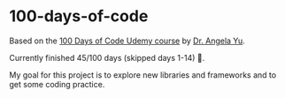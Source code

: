 # 100-days-of-code

Based on the [100 Days of Code Udemy course](https://www.udemy.com/course/100-days-of-code/) by [Dr. Angela Yu](https://github.com/angelabauer?tab=repositories).

Currently finished 45/100 days (skipped days 1-14) 🥳.

My goal for this project is to explore new libraries and frameworks and to get some coding practice.
